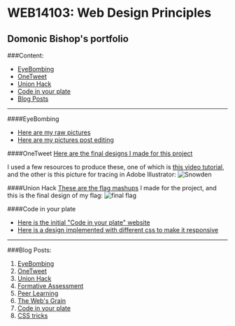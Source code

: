 # WEB14103: Web Design Principles

## Domonic Bishop's portfolio

###Content:
* [EyeBombing](#EyeBombing)
* [OneTweet](#OneTweet)
* [Union Hack](#UnionHack)
* [Code in your plate](#Codeinyourplate)
* [Blog Posts](#Blog-Posts)

---

####EyeBombing <a id="EyeBombing"></a>
* [Here are my raw pictures](https://github.com/FacesInPlacesOrg/eyesbombing/tree/master/raw%20face%20pictures)
* [Here are my pictures post editing](https://github.com/FacesInPlacesOrg/eyesbombing/tree/master/edited%20face%20pictures)

####OneTweet <a id="OneTweet"></a>
[Here are the final designs I made for this project](https://github.com/DomBishop/my-project/tree/master/OneTweetPictures)

I used a few resources to produce these, one of which is [this video tutorial](https://www.youtube.com/watch?v=uzNPfGiYIAs), and the other is this picture for tracing in Adobe Illustrator:
![Snowden](http://prod-upp-image-read.ft.com/92d8bda8-3fd7-11e3-a890-00144feabdc0)

####Union Hack <a id="UnionHack"></a>
[These are the flag mashups](https://github.com/DomBishop/my-project/upload/master) I made for the project, and this is the final design of my flag:
![final flag](http://fourthfloor.raveweb.net/dbishop/wp-content/uploads/sites/2/2016/12/flag-test-1-768x382.png)

####Code in your plate <a id="Codeinyourplate"></a>
* [Here is the initial "Code in your plate" website](https://thimbleprojects.org/dombishop/144408)
* [Here is a design implemented with different css to make it responsive](https://thimbleprojects.org/dombishop/140386)

---

###Blog Posts: <a id="Blog-Posts"></a>
1. [EyeBombing](http://fourthfloor.raveweb.net/dbishop/2016/10/08/eyebombing/)
2. [OneTweet](http://fourthfloor.raveweb.net/dbishop/2016/10/12/onetweet/)
3. [Union Hack](http://fourthfloor.raveweb.net/dbishop/2016/11/14/the-union-hack/)
4. [Formative Assessment](http://fourthfloor.raveweb.net/dbishop/2016/12/02/formative-assessment/)
5. [Peer Learning](http://fourthfloor.raveweb.net/dbishop/2016/11/29/mini-lesson-reflection/)
6. [The Web's Grain](http://fourthfloor.raveweb.net/dbishop/2016/12/02/the-webs-grain/)
7. [Code in your plate](http://fourthfloor.raveweb.net/dbishop/2016/12/02/code-in-your-plate/)
8. [CSS tricks](http://fourthfloor.raveweb.net/dbishop/2016/12/02/how-to-use-position-fixed/)
